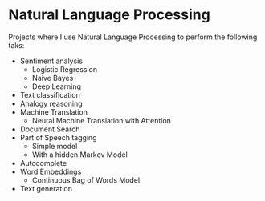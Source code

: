 # Natural Language Processing
Projects where I use Natural Language Processing to perform the following taks:
* Sentiment analysis
  * Logistic Regression
  * Naive Bayes
  * Deep Learning   
* Text classification
* Analogy reasoning
* Machine Translation
  * Neural Machine Translation with Attention 
* Document Search
* Part of Speech tagging
  * Simple model   
  * With a hidden Markov Model 
* Autocomplete
* Word Embeddings
  * Continuous Bag of Words Model
* Text generation
